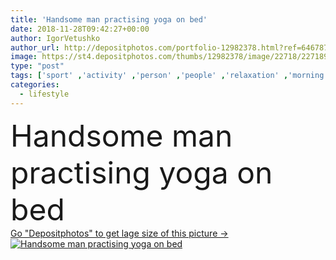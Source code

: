 ```yaml
---
title: 'Handsome man practising yoga on bed'
date: 2018-11-28T09:42:27+00:00
author: IgorVetushko
author_url: http://depositphotos.com/portfolio-12982378.html?ref=64678756
image: https://st4.depositphotos.com/thumbs/12982378/image/22718/227189270/api_thumb_450.jpg?forcejpeg=true
type: "post"
tags: ['sport' ,'activity' ,'person' ,'people' ,'relaxation' ,'morning' ,'caucasian' ,'energy' ,'health' ,'male' ,'man' ,'bed' ,'position' ,'pose' ,'meditation' ,'house' ,'relax' ,'home' ,'lifestyle' ,'balance' ,'room' ,'concentration' ,'indoors' ,'exercise' ,'harmony' ,'apartment' ,'handsome' ,'spirituality' ,'bedroom' ,'wellness' ,'meditating' ,'chakra' ,'yoga' ,'lotus' ,'zen' ,'practice' ,'well being' ,'bedding' ,'asana' ,'Pyjamas' ,'sleepwear' ,'practising' ,'good looking' ]
categories: 
  - lifestyle
---
```

<div aling="center">
            <font size="60"> Handsome man practising yoga on bed</font>   
</div>
<div>
    <a href='https://depositphotos.com/227189270/stock-photo-handsome-man-practising-yoga-bed.html?ref=64678756' target=_blank > Go "Depositphotos" to get lage size of this picture ->
        <img href='https://depositphotos.com/227189270/stock-photo-handsome-man-practising-yoga-bed.html?ref=64678756' src='https://st4.depositphotos.com/12982378/22718/i/950/depositphotos_227189270-stock-photo-handsome-man-practising-yoga-bed.jpg?forcejpeg=true' alt='Handsome man practising yoga on bed' >
    </a>
</div>
